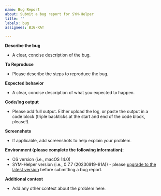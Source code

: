 ```yaml
---
name: Bug Report
about: Submit a bug report for SYM-Helper
title: ''
labels: bug
assignees: BIG-RAT

---
```


**Describe the bug**
- A clear, concise description of the bug.

**To Reproduce**
 - Please describe the steps to reproduce the bug.
 
**Expected behavior**
- A clear, concise description of what you expected to happen.

**Code/log output**
- Please add full output. Either upload the log, or paste the output in a code block (triple backticks at the start and end of the code block, please!).

**Screenshots**
- If applicable, add screenshots to help explain your problem.

**Environment (please complete the following information):**
 - OS version (i.e., macOS 14.0)
 - SYM-Helper version (i.e., 0.7.7 (20230919-91A)) - please [upgrade to the latest version](https://github.com/BIG-RAT/SYM-Helper/releases) before submitting a bug report.

**Additional context**
- Add any other context about the problem here.
